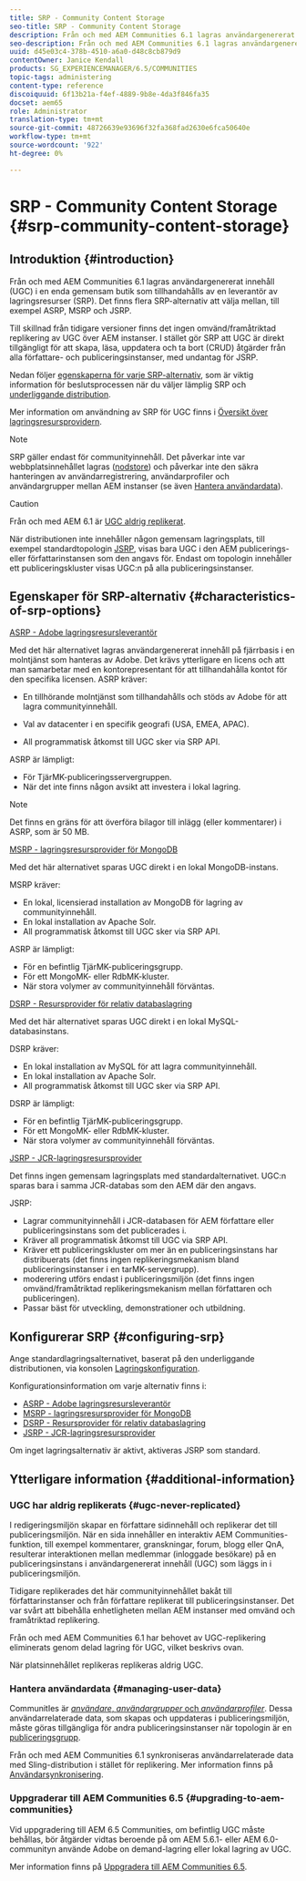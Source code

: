 ```yaml
---
title: SRP - Community Content Storage
seo-title: SRP - Community Content Storage
description: Från och med AEM Communities 6.1 lagras användargenererat innehåll (UGC) i en enda gemensam butik som tillhandahålls av en leverantör av lagringsresurser (SRP)
seo-description: Från och med AEM Communities 6.1 lagras användargenererat innehåll (UGC) i en enda gemensam butik som tillhandahålls av en leverantör av lagringsresurser (SRP)
uuid: d45e03c4-378b-4510-a6a0-d48c8cb879d9
contentOwner: Janice Kendall
products: SG_EXPERIENCEMANAGER/6.5/COMMUNITIES
topic-tags: administering
content-type: reference
discoiquuid: 6f13b21a-f4ef-4889-9b8e-4da3f846fa35
docset: aem65
role: Administrator
translation-type: tm+mt
source-git-commit: 48726639e93696f32fa368fad2630e6fca50640e
workflow-type: tm+mt
source-wordcount: '922'
ht-degree: 0%

---
```



# SRP - Community Content Storage {#srp-community-content-storage}

## Introduktion {#introduction}

Från och med AEM Communities 6.1 lagras användargenererat innehåll (UGC) i en enda gemensam butik som tillhandahålls av en leverantör av lagringsresurser (SRP). Det finns flera SRP-alternativ att välja mellan, till exempel ASRP, MSRP och JSRP.

Till skillnad från tidigare versioner finns det ingen omvänd/framåtriktad replikering av UGC över AEM instanser. I stället gör SRP att UGC är direkt tillgängligt för att skapa, läsa, uppdatera och ta bort (CRUD) åtgärder från alla författare- och publiceringsinstanser, med undantag för JSRP.

Nedan följer [egenskaperna för varje SRP-alternativ](#characteristics-of-srp-options), som är viktig information för beslutsprocessen när du väljer lämplig SRP och [underliggande distribution](/help/communities/topologies.md).

Mer information om användning av SRP för UGC finns i [Översikt över lagringsresursprovidern](/help/communities/srp.md).

>[!NOTE]
>
>SRP gäller endast för communityinnehåll. Det påverkar inte var webbplatsinnehållet lagras ([nodstore](/help/sites-deploying/data-store-config.md)) och påverkar inte den säkra hanteringen av användarregistrering, användarprofiler och användargrupper mellan AEM instanser (se även [Hantera användardata](#managing-user-data)).

>[!CAUTION]
>
>Från och med AEM 6.1 är [UGC aldrig replikerat](#ugc-never-replicated).
>
>När distributionen inte innehåller någon gemensam lagringsplats, till exempel standardtopologin [JSRP](/help/communities/topologies.md#jsrp), visas bara UGC i den AEM publicerings- eller författarinstansen som den angavs för. Endast om topologin innehåller ett publiceringskluster visas UGC:n på alla publiceringsinstanser.

## Egenskaper för SRP-alternativ {#characteristics-of-srp-options}

[ASRP - Adobe lagringsresursleverantör](/help/communities/asrp.md)

Med det här alternativet lagras användargenererat innehåll på fjärrbasis i en molntjänst som hanteras av Adobe. Det krävs ytterligare en licens och att man samarbetar med en kontorepresentant för att tillhandahålla kontot för den specifika licensen. ASRP kräver:

* En tillhörande molntjänst som tillhandahålls och stöds av Adobe för att lagra communityinnehåll.
* Val av datacenter i en specifik geografi (USA, EMEA, APAC).

* All programmatisk åtkomst till UGC sker via SRP API.

ASRP är lämpligt:

* För TjärMK-publiceringsservergruppen.
* När det inte finns någon avsikt att investera i lokal lagring.

>[!NOTE]
>
>Det finns en gräns för att överföra bilagor till inlägg (eller kommentarer) i ASRP, som är 50 MB.

[MSRP - lagringsresursprovider för MongoDB](/help/communities/msrp.md)

Med det här alternativet sparas UGC direkt i en lokal MongoDB-instans.

MSRP kräver:

* En lokal, licensierad installation av MongoDB för lagring av communityinnehåll.
* En lokal installation av Apache Solr.
* All programmatisk åtkomst till UGC sker via SRP API.

ASRP är lämpligt:

* För en befintlig TjärMK-publiceringsgrupp.
* För ett MongoMK- eller RdbMK-kluster.
* När stora volymer av communityinnehåll förväntas.

[DSRP - Resursprovider för relativ databaslagring](/help/communities/dsrp.md)

Med det här alternativet sparas UGC direkt i en lokal MySQL-databasinstans.

DSRP kräver:

* En lokal installation av MySQL för att lagra communityinnehåll.
* En lokal installation av Apache Solr.
* All programmatisk åtkomst till UGC sker via SRP API.

DSRP är lämpligt:

* För en befintlig TjärMK-publiceringsgrupp.
* För ett MongoMK- eller RdbMK-kluster.
* När stora volymer av communityinnehåll förväntas.

[JSRP - JCR-lagringsresursprovider](/help/communities/jsrp.md)

Det finns ingen gemensam lagringsplats med standardalternativet. UGC:n sparas bara i samma JCR-databas som den AEM där den angavs.

JSRP:

* Lagrar communityinnehåll i JCR-databasen för AEM författare eller publiceringsinstans som det publicerades i.
* Kräver all programmatisk åtkomst till UGC via SRP API.
* Kräver ett publiceringskluster om mer än en publiceringsinstans har distribuerats (det finns ingen replikeringsmekanism bland publiceringsinstanser i en tarMK-servergrupp).
* moderering utförs endast i publiceringsmiljön (det finns ingen omvänd/framåtriktad replikeringsmekanism mellan författaren och publiceringen).
* Passar bäst för utveckling, demonstrationer och utbildning.

## Konfigurerar SRP {#configuring-srp}

Ange standardlagringsalternativet, baserat på den underliggande distributionen, via konsolen [Lagringskonfiguration](/help/communities/srp-config.md).

Konfigurationsinformation om varje alternativ finns i:

* [ASRP - Adobe lagringsresursleverantör](/help/communities/asrp.md)
* [MSRP - lagringsresursprovider för MongoDB](/help/communities/msrp.md)
* [DSRP - Resursprovider för relativ databaslagring](/help/communities/dsrp.md)
* [JSRP - JCR-lagringsresursprovider](/help/communities/jsrp.md)

Om inget lagringsalternativ är aktivt, aktiveras JSRP som standard.

## Ytterligare information {#additional-information}

### UGC har aldrig replikerats {#ugc-never-replicated}

I redigeringsmiljön skapar en författare sidinnehåll och replikerar det till publiceringsmiljön. När en sida innehåller en interaktiv AEM Communities-funktion, till exempel kommentarer, granskningar, forum, blogg eller QnA, resulterar interaktionen mellan medlemmar (inloggade besökare) på en publiceringsinstans i användargenererat innehåll (UGC) som läggs in i publiceringsmiljön.

Tidigare replikerades det här communityinnehållet bakåt till författarinstanser och från författare replikerat till publiceringsinstanser. Det var svårt att bibehålla enhetligheten mellan AEM instanser med omvänd och framåtriktad replikering.

Från och med AEM Communities 6.1 har behovet av UGC-replikering eliminerats genom delad lagring för UGC, vilket beskrivs ovan.

När platsinnehållet replikeras replikeras aldrig UGC.

### Hantera användardata {#managing-user-data}

CommunitIes är [*användare*, *användargrupper* och *användarprofiler*](/help/communities/users.md). Dessa användarrelaterade data, som skapas och uppdateras i publiceringsmiljön, måste göras tillgängliga för andra publiceringsinstanser när topologin är en [publiceringsgrupp](/help/sites-deploying/recommended-deploys.md#tarmk-farm).

Från och med AEM Communities 6.1 synkroniseras användarrelaterade data med Sling-distribution i stället för replikering. Mer information finns på [Användarsynkronisering](/help/communities/sync.md).

### Uppgraderar till AEM Communities 6.5 {#upgrading-to-aem-communities}

Vid uppgradering till AEM 6.5 Communities, om befintlig UGC måste behållas, bör åtgärder vidtas beroende på om AEM 5.6.1- eller AEM 6.0-communityn använde Adobe on demand-lagring eller lokal lagring av UGC.

Mer information finns på [Uppgradera till AEM Communities 6.5](/help/communities/upgrade.md).
